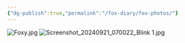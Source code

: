 ```yaml
---
{"dg-publish":true,"permalink":"/fox-diary/fox-photos/"}
---
```


![Foxy.jpg](/img/user/Fox%20Diary/Foxy.jpg)
![Screenshot_20240921_070022_Blink 1.jpg](/img/user/Screenshot_20240921_070022_Blink%201.jpg)

